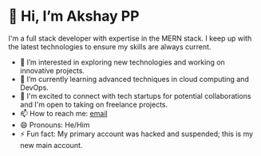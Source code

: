# 👋 Hi, I’m Akshay PP

I'm a full stack developer with expertise in the MERN stack. I keep up with the latest technologies to ensure my skills are always current.

- 👀 I’m interested in exploring new technologies and working on innovative projects.
- 🌱 I’m currently learning advanced techniques in cloud computing and DevOps.
- 💞️ I'm excited to connect with tech startups for potential collaborations and I'm open to taking on freelance projects.
- 📫 How to reach me: [email](mailto:akshayppx007@gmail.com)
- 😄 Pronouns: He/Him
- ⚡ Fun fact: My primary account was hacked and suspended; this is my new main account.
